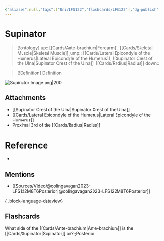 ```yaml
---
{"aliases":null,"tags":["Uni/LFS122","flashcards/LFS122"],"dg-publish":true,"permalink":"/cards/supinator/","dgPassFrontmatter":true}
---
```


# Supinator

> [!ontology]
> up:: [[Cards/Ante-brachium\|Forearm]], [[Cards/Skeletal Muscle\|Skeletal Muscle]]
> jump:: [[Cards/Lateral Epicondyle of the Humerus\|Lateral Epicondyle of the Humerus]], [[Supinator Crest of the Ulna\|Supinator Crest of the Ulna]], [[Cards/Radius\|Radius]]
> down:: 

> [!Definition] Definition

![Supinator Image.png|200](/img/user/Extras/Obsidian%20Images/Supinator%20Image.png)

## Attachments

- [[Supinator Crest of the Ulna\|Supinator Crest of the Ulna]]
- [[Cards/Lateral Epicondyle of the Humerus\|Lateral Epicondyle of the Humerus]]
- Proximal 3rd of the [[Cards/Radius\|Radius]]

# Reference

- 

## Mentions

- [[Sources/Video/@colingavagan2023-LFS122M8T6Posterior\|@colingavagan2023-LFS122M8T6Posterior]]

{ .block-language-dataview}

## Flashcards

What side of the [[Cards/Ante-brachium\|Ante-brachium]] is the [[Cards/Supinator\|Supinator]] on?;;Posterior
<!--SR:!2024-09-05,3,150-->